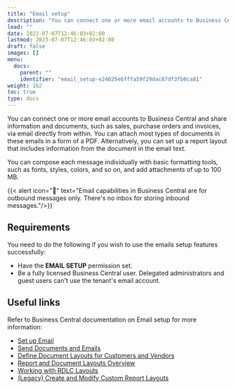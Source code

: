 ```yaml
---
title: "Email setup"
description: "You can connect one or more email accounts to Business Central and share information and documents, such as sales, purchase orders and invoices, via email directly from within."
lead: ""
date: 2023-07-07T12:46:03+02:00
lastmod: 2023-07-07T12:46:03+02:00
draft: false
images: []
menu:
  docs:
    parent: ""
    identifier: "email_setup-e24025e6fffa59f29dac87df3fb0ca81"
weight: 162
toc: true
type: docs
---
```


You can connect one or more email accounts to Business Central and share information and documents, such as sales, purchase orders and invoices, via email directly from within. You can attach most types of documents in these emails in a form of a PDF. Alternatively, you can set up a report layout that includes information from the document in the email text.

You can compose each message individually with basic formatting tools, such as fonts, styles, colors, and so on, and add attachments of up to 100 MB.

{{< alert icon="📝" text="Email capabilities in Business Central are for outbound messages only. There's no inbox for storing inbound messages."/>}}

## Requirements

You need to do the following if you wish to use the emails setup features successfully:

- Have the **EMAIL SETUP** permission set.
- Be a fully licensed Business Central user. Delegated administrators and guest users can't use the tenant's email account. 

## Useful links

Refer to Business Central documentation on Email setup for more information:

- [<ins>Set up Email<ins>](https://learn.microsoft.com/en-us/dynamics365/business-central/admin-how-setup-email)
- [<ins>Send Documents and Emails<ins>](https://learn.microsoft.com/en-us/dynamics365/business-central/ui-how-send-documents-email)
- [<ins>Define Document Layouts for Customers and Vendors<ins>](https://learn.microsoft.com/en-us/dynamics365/business-central/ui-define-customer-vendor-document-layouts)
- [<ins>Report and Document Layouts Overview<ins>](https://learn.microsoft.com/en-us/dynamics365/business-central/ui-manage-report-layouts)
- [<ins>Working with RDLC Layouts<ins>](https://learn.microsoft.com/en-us/dynamics365/business-central/ui-rdlc-report-layouts)
- [<ins>(Legacy) Create and Modify Custom Report Layouts<ins>](https://learn.microsoft.com/en-us/dynamics365/business-central/ui-how-create-custom-report-layout)